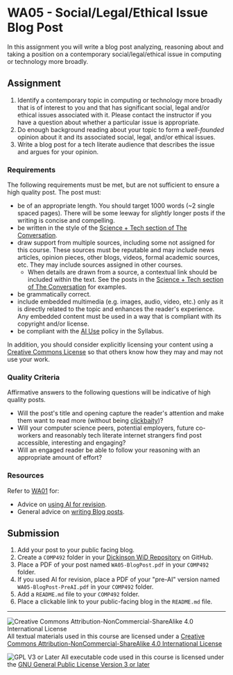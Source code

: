 # WA05 - Social/Legal/Ethical Issue Blog Post

In this assignment you will write a blog post analyzing, reasoning about and taking a position on a contemporary social/legal/ethical issue in computing or technology more broadly.

## Assignment

1. Identify a contemporary topic in computing or technology more broadly that is of interest to you and that has significant social, legal and/or ethical issues associated with it. Please contact the instructor if you have a question about whether a particular issue is appropriate.
2. Do enough background reading about your topic to form a _well-founded_ opinion about it and its associated social, legal, and/or ethical issues.
3. Write a blog post for a tech literate audience that describes the issue and argues for your opinion.

### Requirements

The following requirements must be met, but are not sufficient to ensure a high quality post.  The post must:

- be of an appropriate length. You should target 1000 words (~2 single spaced pages). There will be some leeway for *slightly* longer posts if the writing is concise and compelling.
- be written in the style of the [Science + Tech section of The Conversation](https://theconversation.com/us/technology).
- draw support from multiple sources, including some not assigned for this course. These sources must be reputable and may include news articles, opinion pieces, other blogs, videos, formal academic sources, etc. They may include sources assigned in other courses.
  - When details are drawn from a source, a contextual link should be included within the text. See the posts in the [Science + Tech section of The Conversation](https://theconversation.com/us/technology) for examples.
- be grammatically correct.
- include embedded multimedia (e.g. images, audio, video, etc.) only as it is directly related to the topic and enhances the reader's experience. Any embedded content must be used in a way that is compliant with its copyright and/or license.
- be compliant with the [AI Use](../syllabus.md#ai-use) policy in the Syllabus.

In addition, you should consider explicitly licensing your content using a [Creative Commons License](https://creativecommons.org/share-your-work/) so that others know how they may and may not use your work.

### Quality Criteria

Affirmative answers to the following questions will be indicative of high quality posts.

- Will the post's title and opening capture the reader's attention and make them want to read more (without being [clickbaity](https://dictionary.cambridge.org/us/dictionary/english/clickbaity))?
- Will your computer science peers, potential employers, future co-workers and reasonably tech literate internet strangers find post accessible, interesting and engaging?
- Will an engaged reader be able to follow your reasoning with an appropriate amount of effort?

### Resources

Refer to [WA01](./WA01-BlogPostDraft.md) for:
  - Advice on [using AI for revision](./WA01-BlogPostDraft.md#using-ai-for-revision).
  - General advice on [writing Blog posts](./WA01-BlogPostDraft.md#blog-posts-on-blog-posts).

## Submission

1. Add your post to your public facing blog.
2. Create a `COMP492` folder in your [Dickinson WiD Repository](https://github.com/Dickinson-COMP-WiD) on GitHub.
3. Place a PDF of your post named `WA05-BlogPost.pdf` in your `COMP492` folder.
4. If you used AI for revision, place a PDF of your "pre-AI" version named `WA05-BlogPost-PreAI.pdf` in your `COMP492` folder.
5. Add a `README.md` file to your `COMP492` folder.
6. Place a clickable link to your public-facing blog in the `README.md` file.

---

![Creative Commons Attribution-NonCommercial-ShareAlike 4.0 International License](https://i.creativecommons.org/l/by-nc-sa/4.0/88x31.png "Creative Commons Attribution-NonCommercial-ShareAlike 4.0 International License") All textual materials used in this course are licensed under a [Creative Commons Attribution-NonCommercial-ShareAlike 4.0 International License](http://creativecommons.org/licenses/by-nc-sa/4.0/)

![GPL V3 or Later](https://www.gnu.org/graphics/gplv3-or-later-sm.png "GPL V3 or later") All executable code used in this course is licensed under the [GNU General Public License Version 3 or later](https://www.gnu.org/licenses/gpl.txt)
